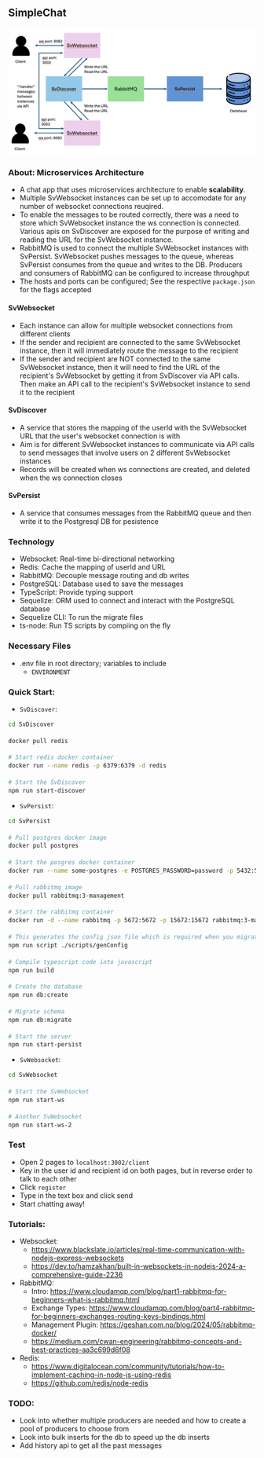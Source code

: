 ## SimpleChat


<img src="Architecture.png">


### About: Microservices Architecture
- A chat app that uses microservices architecture to enable **scalability**.
- Multiple SvWebsocket instances can be set up to accomodate for any number of websocket connections reuqired.
- To enable the messages to be routed correctly, there was a need to store which SvWebsocket instance the ws connection is connected. Various apis on SvDiscover are exposed for the purpose of writing and reading the URL for the SvWebsocket instance.
- RabbitMQ is used to connect the multiple SvWebsocket instances with SvPersist. SvWebsocket pushes messages to the queue, whereas SvPersist consumes from the queue and writes to the DB. Producers and consumers of RabbitMQ can be configured to increase throughput
- The hosts and ports can be configured; See the respective `package.json` for the flags accepted

#### SvWebsocket
- Each instance can allow for multiple websocket connections from different clients
- If the sender and recipient are connected to the same SvWebsocket instance, then it will immediately route the message to the recipient
- If the sender and recipient are NOT connected to the same SvWebsocket instance, then it will need to find the URL of the recipient's SvWebsocket by getting it from SvDiscover via API calls. Then make an API call to the recipient's SvWebsocket instance to send it to the recipient

#### SvDiscover
- A service that stores the mapping of the userId with the SvWebsocket URL that the user's websocket connection is with
- Aim is for different SvWebsocket instances to communicate via API calls to send messages that involve users on 2 different SvWebsocket instances
- Records will be created when ws connections are created, and deleted when the ws connection closes

#### SvPersist
- A service that consumes messages from the RabbitMQ queue and then write it to the Postgresql DB for pesistence


### Technology
- Websocket: Real-time bi-directional networking
- Redis: Cache the mapping of userId and URL
- RabbitMQ: Decouple message routing and db writes
- PostgreSQL: Database used to save the messages
- TypeScript: Provide typing support
- Sequelize: ORM used to connect and interact with the PostgreSQL database
- Sequelize CLI: To run the migrate files
- ts-node: Run TS scripts by compiing on the fly

### Necessary Files
- .env file in root directory; variables to include
  - `ENVIRONMENT`

### Quick Start:
- `SvDiscover`:
```bash
cd SvDiscover

docker pull redis

# Start redis docker container
docker run --name redis -p 6379:6379 -d redis

# Start the SvDiscover
npm run start-discover
```

- `SvPersist`:
```bash
cd SvPersist

# Pull postgres docker image
docker pull postgres

# Start the posgres docker container
docker run --name some-postgres -e POSTGRES_PASSWORD=password -p 5432:5431 -d postgres

# Pull rabbitmq image
docker pull rabbitmq:3-management

# Start the rabbitmq container
docker run -d --name rabbitmq -p 5672:5672 -p 15672:15672 rabbitmq:3-management

# This generates the config json file which is required when you migrate the schemas to the database
npm run script ./scripts/genConfig

# Compile typescript code into javascript
npm run build

# Create the database
npm run db:create

# Migrate schema
npm run db:migrate

# Start the server
npm run start-persist
```

- `SvWebsocket`:
```bash
cd SvWebsocket

# Start the SvWebsocket
npm run start-ws

# Another SvWebsocket
npm run start-ws-2
```



### Test
- Open 2 pages to ```localhost:3002/client```
- Key in the user id and recipient id on both pages, but in reverse order to talk to each other
- Click `register`
- Type in the text box and click send
- Start chatting away!

### Tutorials:
- Websocket:
  - https://www.blackslate.io/articles/real-time-communication-with-nodejs-express-websockets
  - https://dev.to/hamzakhan/built-in-websockets-in-nodejs-2024-a-comprehensive-guide-2236
- RabbitMQ:
  - Intro: https://www.cloudamqp.com/blog/part1-rabbitmq-for-beginners-what-is-rabbitmq.html
  - Exchange Types: https://www.cloudamqp.com/blog/part4-rabbitmq-for-beginners-exchanges-routing-keys-bindings.html
  - Management Plugin: https://geshan.com.np/blog/2024/05/rabbitmq-docker/
  - https://medium.com/cwan-engineering/rabbitmq-concepts-and-best-practices-aa3c699d6f08
- Redis:
  - https://www.digitalocean.com/community/tutorials/how-to-implement-caching-in-node-js-using-redis
  - https://github.com/redis/node-redis

### TODO:
- Look into whether multiple producers are needed and how to create a pool of producers to choose from
- Look into bulk inserts for the db to speed up the db inserts
- Add history api to get all the past messages